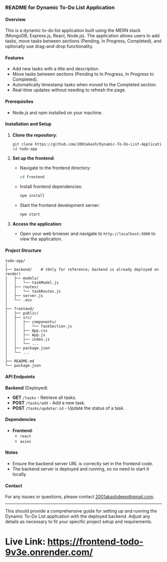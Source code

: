 ### README for Dynamic To-Do List Application

#### Overview
This is a dynamic to-do list application built using the MERN stack (MongoDB, Express.js, React, Node.js). The application allows users to add tasks, move tasks between sections (Pending, In Progress, Completed), and optionally use drag-and-drop functionality.

#### Features
- Add new tasks with a title and description.
- Move tasks between sections (Pending to In Progress, In Progress to Completed).
- Automatically timestamp tasks when moved to the Completed section.
- Real-time updates without needing to refresh the page.

#### Prerequisites
- Node.js and npm installed on your machine.

#### Installation and Setup

1. **Clone the repository**:
    ```bash
    git clone https://github.com/2001akash/Dynamic-To-Do-List-Application
    cd todo-app
    ```

2. **Set up the frontend**:
    - Navigate to the frontend directory:
        ```bash
        cd frontend
        ```
    - Install frontend dependencies:
        ```bash
        npm install
        ```
    - Start the frontend development server:
        ```bash
        npm start
        ```

3. **Access the application**:
    - Open your web browser and navigate to `http://localhost:3000` to view the application.

#### Project Structure
```
todo-app/
│
├── backend/    # (Only for reference; backend is already deployed on render)
│   ├── models/
│   │   └── taskModel.js
│   ├── routes/
│   │   └── taskRoutes.js
│   ├── server.js
│   └── .env
│
├── frontend/
│   ├── public/
│   ├── src/
│   │   ├── components/
│   │   │   └── TaskSection.js
│   │   ├── App.css
│   │   ├── App.js
│   │   ├── index.js
│   │   └── ...
│   ├── package.json
│   └── ...
│
├── README.md
└── package.json
```

#### API Endpoints

**Backend** (Deployed)
- **GET** `/tasks` - Retrieve all tasks.
- **POST** `/tasks/add` - Add a new task.
- **POST** `/tasks/update/:id` - Update the status of a task.

#### Dependencies
- **Frontend**:
  - `react`
  - `axios`

#### Notes
- Ensure the backend server URL is correctly set in the frontend code.
- The backend server is deployed and running, so no need to start it locally.

#### Contact
For any issues or questions, please contact 2001akashdeep@gmail.com.

---

This should provide a comprehensive guide for setting up and running the Dynamic To-Do List application with the deployed backend. Adjust any details as necessary to fit your specific project setup and requirements.


# Live Link: https://frontend-todo-9v3e.onrender.com/
